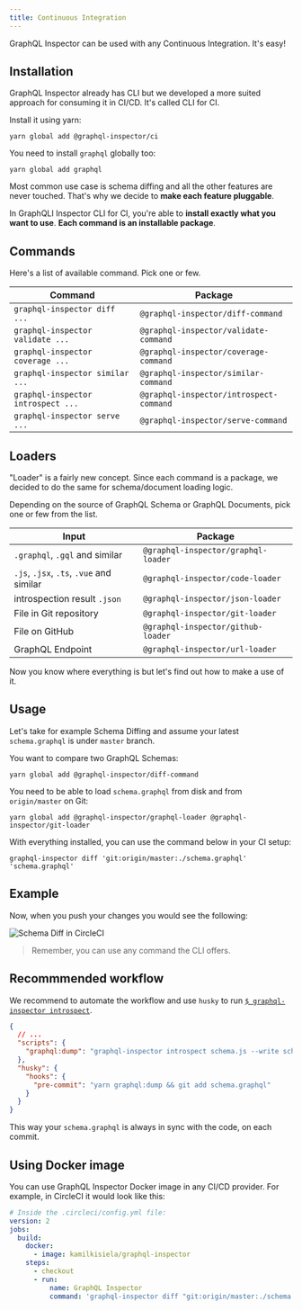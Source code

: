 ```yaml
---
title: Continuous Integration
---
```


GraphQL Inspector can be used with any Continuous Integration. It's easy!

## Installation

GraphQL Inspector already has CLI but we developed a more suited approach for consuming it in CI/CD.
It's called CLI for CI.

Install it using yarn:

    yarn global add @graphql-inspector/ci

You need to install `graphql` globally too:

    yarn global add graphql

Most common use case is schema diffing and all the other features are never touched. That's why we decide to **make each feature pluggable**.

In GraphQLI Inspector CLI for CI, you're able to **install exactly what you want to use**. **Each command is an installable package**.

## Commands

Here's a list of available command. Pick one or few.

| Command                            | Package                                 |
| ---------------------------------- | --------------------------------------- |
| `graphql-inspector diff ...`       | `@graphql-inspector/diff-command`       |
| `graphql-inspector validate ...`   | `@graphql-inspector/validate-command`   |
| `graphql-inspector coverage ...`   | `@graphql-inspector/coverage-command`   |
| `graphql-inspector similar ...`    | `@graphql-inspector/similar-command`    |
| `graphql-inspector introspect ...` | `@graphql-inspector/introspect-command` |
| `graphql-inspector serve ...`      | `@graphql-inspector/serve-command`      |

## Loaders

"Loader" is a fairly new concept. Since each command is a package, we decided to do the same for schema/document loading logic.

Depending on the source of GraphQL Schema or GraphQL Documents, pick one or few from the list.

| Input                                    | Package                             |
| ---------------------------------------- | ----------------------------------- |
| `.graphql`, `.gql` and similar           | `@graphql-inspector/graphql-loader` |
| `.js`, `.jsx`, `.ts`, `.vue` and similar | `@graphql-inspector/code-loader`    |
| introspection result `.json`             | `@graphql-inspector/json-loader`    |
| File in Git repository                   | `@graphql-inspector/git-loader`     |
| File on GitHub                           | `@graphql-inspector/github-loader`  |
| GraphQL Endpoint                         | `@graphql-inspector/url-loader`     |

Now you know where everything is but let's find out how to make a use of it.

## Usage

Let's take for example Schema Diffing and assume your latest `schema.graphql` is under `master` branch.

You want to compare two GraphQL Schemas:

    yarn global add @graphql-inspector/diff-command

You need to be able to load `schema.graphql` from disk and from `origin/master` on Git:

    yarn global add @graphql-inspector/graphql-loader @graphql-inspector/git-loader

With everything installed, you can use the command below in your CI setup:

    graphql-inspector diff 'git:origin/master:./schema.graphql' 'schema.graphql'

## Example

Now, when you push your changes you would see the following:

![Schema Diff in CircleCI](/assets/img/ci/diff.jpg)

> Remember, you can use any command the CLI offers.

## Recommmended workflow

We recommend to automate the workflow and use `husky` to run [`$ graphql-inspector introspect`](../essentials/introspect.md).

```json
{
  // ...
  "scripts": {
    "graphql:dump": "graphql-inspector introspect schema.js --write schema.graphql"
  },
  "husky": {
    "hooks": {
      "pre-commit": "yarn graphql:dump && git add schema.graphql"
    }
  }
}
```

This way your `schema.graphql` is always in sync with the code, on each commit.

## Using Docker image

You can use GraphQL Inspector Docker image in any CI/CD provider. For example, in CircleCI it would look like this:

```yaml
# Inside the .circleci/config.yml file:
version: 2
jobs:
  build:
    docker:
      - image: kamilkisiela/graphql-inspector
    steps:
      - checkout
      - run:
          name: GraphQL Inspector
          command: 'graphql-inspector diff "git:origin/master:./schema.graphql" "schema.graphql"'
```

